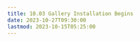 ```yaml
---
title: 10.03 Gallery Installation Begins
date: 2023-10-27T09:30:00
lastmod: 2023-10-15T05:25:00
---
```

